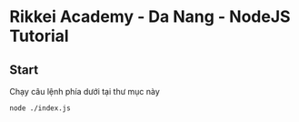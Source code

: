 # Rikkei Academy - Da Nang - NodeJS Tutorial

## Start
Chạy câu lệnh phía dưới tại thư mục này
```shell
node ./index.js
```

